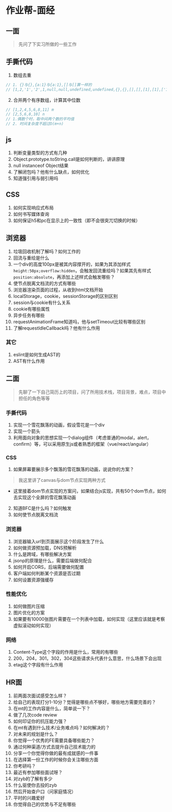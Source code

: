 # 作业帮-面经

## 一面
>先问了下实习所做的一些工作

## 手撕代码
1. 数组去重
```js
// 1. {}与{},{a:1}与{a:1},[]与[]算一样的
// [1,2,'1','2',1,null,null,undefined,undefined,{},{},[],[],[1],[1],['1'],['1']]
```
2. 合并两个有序数组，计算其中位数
```js
// [1,2,4,5,6,8,11] m
// [2,5,6,8,10] n
// 1.偶数个时，取中间两个数的平均值
// 2. 时间复杂度不超过O(m+n)
```
## js
1. 判断变量类型的方式有几种
2. Object.prototype.toString.call是如何判断的，讲讲原理
3. null instanceof Object结果
4. 了解闭包吗？他有什么缺点，如何优化
5. 知道强引用与弱引用吗

## CSS
1. 如何实现响应式布局
2. 如何书写媒体查询
3. 如何保证h5和pc在显示上的一致性（即不会很突兀切换的时候）


## 浏览器
1. 垃圾回收机制了解吗？如何工作的
2. 回流与重绘是什么
3. 一个div的高度100px是被其内容撑开的，如果为其添加样式`height:50px;overflow:hidden`，会触发回流重绘吗？如果其先有样式`position:absolute`，再添加上述样式会触发哪些？
4. 使节点脱离文档流的方式有哪些
5. 浏览器渲染页面的过程，从收到html文档开始
6. localStorage，cookie，sessionStorage的区别区别
7. session与cookie有什么关系
8. cookie有哪些属性
9. 异步任务有哪些
10. requestAnimationFrame知道吗，他与setTimeout比较有哪些区别
11. 了解requestIdleCallback吗？他有什么作用

### 其它
1. eslint是如何生成AST的
2. AST有什么作用

## 二面
>先聊了一下自己简历上的项目，问了所用技术栈，项目背景，难点，项目中担任的角色等等

### 手撕代码
1. 实现一个雪花飘落的动画，假设雪花是一个div
2. 实现一个箭头
3. 利用面向对象的思想实现一个dialog组件（考虑普通的modal，alert，confirm）等，可以采用原生js或者熟悉的框架（vue/react/angular）

### CSS
1. 如果屏幕要展示多个飘落的雪花飘落的动画，说说你的方案？
>我这里讲了canvas与dom节点实现两种方式
   * 这里接着dom节点实现的方案问，如果结合js实现，共有50个dom节点，如何去实现这个全屏的雪花飘落动画
2. 知道BFC是什么吗？如何触发
3. 如何使节点脱离文档流

### 浏览器
1. 浏览器输入url到页面展示这个阶段发生了什么
2. 如何做资源预加载，DNS预解析
3. 什么是跨域，有哪些解决方案
4. jsonp的原理是什么，需要后端做何配合
5. 如何开启CORS，后端需要做何配置
6. 客户端如何判断某个资源是否过期
7. 如何设置资源强缓存

### 性能优化
1. 如何做图片压缩
2. 图片优化的方案
3. 如果要有10000张图片需要在一个列表中加载，如何实现（这里应该就是考察虚拟滚动如何实现）

### 网络
1. Content-Type这个字段的作用是什么，常用的有哪些
2. 200，204，301，302，304这些请求头代表什么意思，什么场景下会出现
3. etag这个字段有什么作用

## HR面
1. 前两面次面试感受怎么样？
2. 给自己的表现打分1-10分？觉得是哪些点不够好，哪些地方需要完善的？
3. 在mt的工作内容是什么，简单说一下？
4. 做了几次code review
5. 如何印证你的抗压能力强？
6. 在mt有遇到什么技术/业务难点吗？如何解决的？
7. 对未来的规划是什么？
8. 你觉得一个优秀的FE需要具备哪些能力？
9. 通过何种渠道/方式去提升自己技术能力的
10. 分享一个你觉得你做的最有成就感的一件事
11. 在选择第一份工作的时候你会关注哪些方面
12. 你考研吗？
13. 最近有参加哪些面试呀？
14. 对zyb的了解有多少
15. 什么驱使你去投的zyb
16. 然后开始查户口（问家庭情况）
17. 平时的兴趣爱好
18. 你觉得自己的优势与不足有哪些

<comment/>
<tongji/>